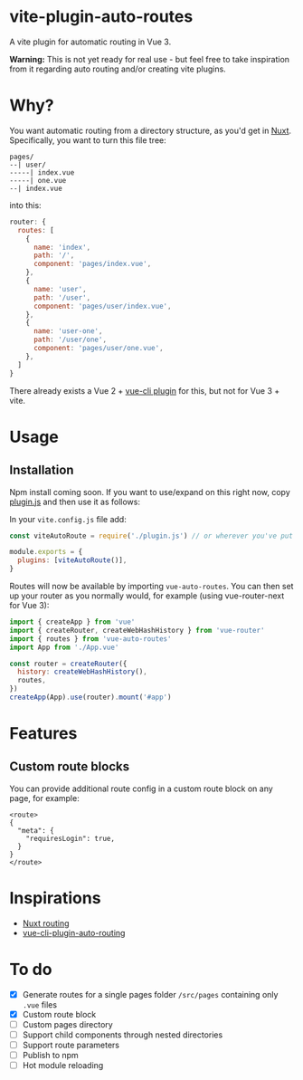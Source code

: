 # vite-plugin-auto-routes

A vite plugin for automatic routing in Vue 3.

**Warning:** This is not yet ready for real use - but feel free to take inspiration from it regarding auto routing and/or creating vite plugins.

# Why?

You want automatic routing from a directory structure, as you'd get in [Nuxt](https://nuxtjs.org/guide/routing/). Specifically, you want to turn this file tree:

```
pages/
--| user/
-----| index.vue
-----| one.vue
--| index.vue
```

into this:

```js
router: {
  routes: [
    {
      name: 'index',
      path: '/',
      component: 'pages/index.vue',
    },
    {
      name: 'user',
      path: '/user',
      component: 'pages/user/index.vue',
    },
    {
      name: 'user-one',
      path: '/user/one',
      component: 'pages/user/one.vue',
    },
  ]
}
```

There already exists a Vue 2 + [vue-cli plugin](https://github.com/ktsn/vue-cli-plugin-auto-routing) for this, but not for Vue 3 + vite.

# Usage

## Installation

Npm install coming soon. If you want to use/expand on this right now, copy [plugin.js](plugin.js) and then use it as follows:

In your `vite.config.js` file add:

```js
const viteAutoRoute = require('./plugin.js') // or wherever you've put this plugin

module.exports = {
  plugins: [viteAutoRoute()],
}
```

Routes will now be available by importing `vue-auto-routes`. You can then set up your router as you normally would, for example (using vue-router-next for Vue 3):

```js
import { createApp } from 'vue'
import { createRouter, createWebHashHistory } from 'vue-router'
import { routes } from 'vue-auto-routes'
import App from './App.vue'

const router = createRouter({
  history: createWebHashHistory(),
  routes,
})
createApp(App).use(router).mount('#app')
```

# Features

## Custom route blocks

You can provide additional route config in a custom route block on any page, for example:

```vue
<route>
{
  "meta": {
    "requiresLogin": true,
  }
}
</route>
```

# Inspirations

- [Nuxt routing](https://nuxtjs.org/guide/routing/)
- [vue-cli-plugin-auto-routing](https://github.com/ktsn/vue-cli-plugin-auto-routing)

# To do

- [x] Generate routes for a single pages folder `/src/pages` containing only `.vue` files
- [x] Custom route block
- [ ] Custom pages directory
- [ ] Support child components through nested directories
- [ ] Support route parameters
- [ ] Publish to npm
- [ ] Hot module reloading
